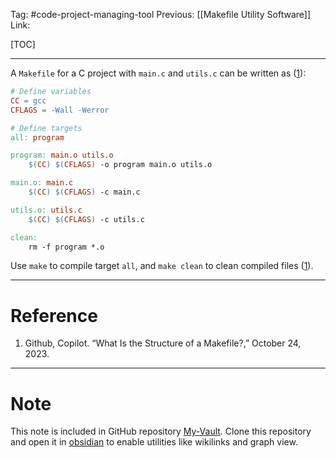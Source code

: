 Tag: #code-project-managing-tool 
Previous: [[Makefile Utility Software]]
Link: 

[TOC]

---

A `Makefile` for a C project with `main.c` and `utils.c` can be written as (<u>1</u>):

```makefile
# Define variables
CC = gcc
CFLAGS = -Wall -Werror

# Define targets
all: program

program: main.o utils.o
	$(CC) $(CFLAGS) -o program main.o utils.o

main.o: main.c
	$(CC) $(CFLAGS) -c main.c

utils.o: utils.c
	$(CC) $(CFLAGS) -c utils.c

clean:
	rm -f program *.o
```

Use `make` to compile target `all`, and `make clean` to clean compiled files (<u>1</u>).

---

# Reference

1. Github, Copilot. “What Is the Structure of a Makefile?,” October 24, 2023.

---

# Note

This note is included in GitHub repository [My-Vault](https://github.com/LittleD3092/My-Vault.git). Clone this repository and open it in [obsidian](https://obsidian.md/) to enable utilities like wikilinks and graph view.
